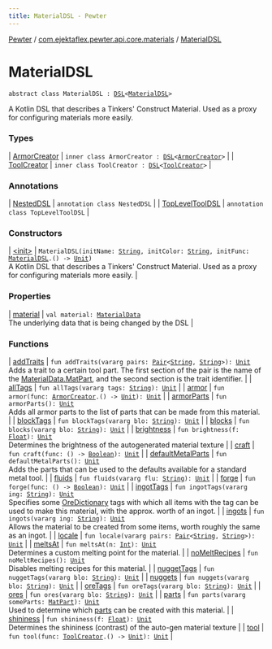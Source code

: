```yaml
---
title: MaterialDSL - Pewter
---
```


[Pewter](../../index.html) / [com.ejektaflex.pewter.api.core.materials](../index.html) / [MaterialDSL](./index.html)

# MaterialDSL

`abstract class MaterialDSL : `[`DSL`](../-d-s-l/index.html)`<`[`MaterialDSL`](./index.html)`>`

A Kotlin DSL that describes a Tinkers' Construct Material. Used as a proxy
for configuring materials more easily.

### Types

| [ArmorCreator](-armor-creator/index.html) | `inner class ArmorCreator : `[`DSL`](../-d-s-l/index.html)`<`[`ArmorCreator`](-armor-creator/index.html)`>` |
| [ToolCreator](-tool-creator/index.html) | `inner class ToolCreator : `[`DSL`](../-d-s-l/index.html)`<`[`ToolCreator`](-tool-creator/index.html)`>` |

### Annotations

| [NestedDSL](-nested-d-s-l/index.html) | `annotation class NestedDSL` |
| [TopLevelToolDSL](-top-level-tool-d-s-l/index.html) | `annotation class TopLevelToolDSL` |

### Constructors

| [&lt;init&gt;](-init-.html) | `MaterialDSL(initName: `[`String`](https://kotlinlang.org/api/latest/jvm/stdlib/kotlin/-string/index.html)`, initColor: `[`String`](https://kotlinlang.org/api/latest/jvm/stdlib/kotlin/-string/index.html)`, initFunc: `[`MaterialDSL`](./index.html)`.() -> `[`Unit`](https://kotlinlang.org/api/latest/jvm/stdlib/kotlin/-unit/index.html)`)`<br>A Kotlin DSL that describes a Tinkers' Construct Material. Used as a proxy for configuring materials more easily. |

### Properties

| [material](material.html) | `val material: `[`MaterialData`](../../com.ejektaflex.pewter.api.core.materials.stats/-material-data/index.html)<br>The underlying data that is being changed by the DSL |

### Functions

| [addTraits](add-traits.html) | `fun addTraits(vararg pairs: `[`Pair`](https://kotlinlang.org/api/latest/jvm/stdlib/kotlin/-pair/index.html)`<`[`String`](https://kotlinlang.org/api/latest/jvm/stdlib/kotlin/-string/index.html)`, `[`String`](https://kotlinlang.org/api/latest/jvm/stdlib/kotlin/-string/index.html)`>): `[`Unit`](https://kotlinlang.org/api/latest/jvm/stdlib/kotlin/-unit/index.html)<br>Adds a trait to a certain tool part. The first section of the pair is the name of the [MaterialData.MatPart](../../com.ejektaflex.pewter.api.core.materials.stats/-material-data/-mat-part/index.html), and the second section is the trait identifier. |
| [allTags](all-tags.html) | `fun allTags(vararg tags: `[`String`](https://kotlinlang.org/api/latest/jvm/stdlib/kotlin/-string/index.html)`): `[`Unit`](https://kotlinlang.org/api/latest/jvm/stdlib/kotlin/-unit/index.html) |
| [armor](armor.html) | `fun armor(func: `[`ArmorCreator`](-armor-creator/index.html)`.() -> `[`Unit`](https://kotlinlang.org/api/latest/jvm/stdlib/kotlin/-unit/index.html)`): `[`Unit`](https://kotlinlang.org/api/latest/jvm/stdlib/kotlin/-unit/index.html) |
| [armorParts](armor-parts.html) | `fun armorParts(): `[`Unit`](https://kotlinlang.org/api/latest/jvm/stdlib/kotlin/-unit/index.html)<br>Adds all armor parts to the list of parts that can be made from this material. |
| [blockTags](block-tags.html) | `fun blockTags(vararg blo: `[`String`](https://kotlinlang.org/api/latest/jvm/stdlib/kotlin/-string/index.html)`): `[`Unit`](https://kotlinlang.org/api/latest/jvm/stdlib/kotlin/-unit/index.html) |
| [blocks](blocks.html) | `fun blocks(vararg blo: `[`String`](https://kotlinlang.org/api/latest/jvm/stdlib/kotlin/-string/index.html)`): `[`Unit`](https://kotlinlang.org/api/latest/jvm/stdlib/kotlin/-unit/index.html) |
| [brightness](brightness.html) | `fun brightness(f: `[`Float`](https://kotlinlang.org/api/latest/jvm/stdlib/kotlin/-float/index.html)`): `[`Unit`](https://kotlinlang.org/api/latest/jvm/stdlib/kotlin/-unit/index.html)<br>Determines the brightness of the autogenerated material texture |
| [craft](craft.html) | `fun craft(func: () -> `[`Boolean`](https://kotlinlang.org/api/latest/jvm/stdlib/kotlin/-boolean/index.html)`): `[`Unit`](https://kotlinlang.org/api/latest/jvm/stdlib/kotlin/-unit/index.html) |
| [defaultMetalParts](default-metal-parts.html) | `fun defaultMetalParts(): `[`Unit`](https://kotlinlang.org/api/latest/jvm/stdlib/kotlin/-unit/index.html)<br>Adds the parts that can be used to the defaults available for a standard metal tool. |
| [fluids](fluids.html) | `fun fluids(vararg flu: `[`String`](https://kotlinlang.org/api/latest/jvm/stdlib/kotlin/-string/index.html)`): `[`Unit`](https://kotlinlang.org/api/latest/jvm/stdlib/kotlin/-unit/index.html) |
| [forge](forge.html) | `fun forge(func: () -> `[`Boolean`](https://kotlinlang.org/api/latest/jvm/stdlib/kotlin/-boolean/index.html)`): `[`Unit`](https://kotlinlang.org/api/latest/jvm/stdlib/kotlin/-unit/index.html) |
| [ingotTags](ingot-tags.html) | `fun ingotTags(vararg ing: `[`String`](https://kotlinlang.org/api/latest/jvm/stdlib/kotlin/-string/index.html)`): `[`Unit`](https://kotlinlang.org/api/latest/jvm/stdlib/kotlin/-unit/index.html)<br>Specifies some [OreDictionary](#) tags with which all items with the tag can be used to make this material, with the approx. worth of an ingot. |
| [ingots](ingots.html) | `fun ingots(vararg ing: `[`String`](https://kotlinlang.org/api/latest/jvm/stdlib/kotlin/-string/index.html)`): `[`Unit`](https://kotlinlang.org/api/latest/jvm/stdlib/kotlin/-unit/index.html)<br>Allows the material to be created from some items, worth roughly the same as an ingot. |
| [locale](locale.html) | `fun locale(vararg pairs: `[`Pair`](https://kotlinlang.org/api/latest/jvm/stdlib/kotlin/-pair/index.html)`<`[`String`](https://kotlinlang.org/api/latest/jvm/stdlib/kotlin/-string/index.html)`, `[`String`](https://kotlinlang.org/api/latest/jvm/stdlib/kotlin/-string/index.html)`>): `[`Unit`](https://kotlinlang.org/api/latest/jvm/stdlib/kotlin/-unit/index.html) |
| [meltsAt](melts-at.html) | `fun meltsAt(n: `[`Int`](https://kotlinlang.org/api/latest/jvm/stdlib/kotlin/-int/index.html)`): `[`Unit`](https://kotlinlang.org/api/latest/jvm/stdlib/kotlin/-unit/index.html)<br>Determines a custom melting point for the material. |
| [noMeltRecipes](no-melt-recipes.html) | `fun noMeltRecipes(): `[`Unit`](https://kotlinlang.org/api/latest/jvm/stdlib/kotlin/-unit/index.html)<br>Disables melting recipes for this material. |
| [nuggetTags](nugget-tags.html) | `fun nuggetTags(vararg blo: `[`String`](https://kotlinlang.org/api/latest/jvm/stdlib/kotlin/-string/index.html)`): `[`Unit`](https://kotlinlang.org/api/latest/jvm/stdlib/kotlin/-unit/index.html) |
| [nuggets](nuggets.html) | `fun nuggets(vararg blo: `[`String`](https://kotlinlang.org/api/latest/jvm/stdlib/kotlin/-string/index.html)`): `[`Unit`](https://kotlinlang.org/api/latest/jvm/stdlib/kotlin/-unit/index.html) |
| [oreTags](ore-tags.html) | `fun oreTags(vararg blo: `[`String`](https://kotlinlang.org/api/latest/jvm/stdlib/kotlin/-string/index.html)`): `[`Unit`](https://kotlinlang.org/api/latest/jvm/stdlib/kotlin/-unit/index.html) |
| [ores](ores.html) | `fun ores(vararg blo: `[`String`](https://kotlinlang.org/api/latest/jvm/stdlib/kotlin/-string/index.html)`): `[`Unit`](https://kotlinlang.org/api/latest/jvm/stdlib/kotlin/-unit/index.html) |
| [parts](parts.html) | `fun parts(vararg someParts: `[`MatPart`](../../com.ejektaflex.pewter.api.core.materials.stats/-material-data/-mat-part/index.html)`): `[`Unit`](https://kotlinlang.org/api/latest/jvm/stdlib/kotlin/-unit/index.html)<br>Used to determine which [parts](../../com.ejektaflex.pewter.api.core.materials.stats/-material-data/-mat-part/index.html) can be created with this material. |
| [shininess](shininess.html) | `fun shininess(f: `[`Float`](https://kotlinlang.org/api/latest/jvm/stdlib/kotlin/-float/index.html)`): `[`Unit`](https://kotlinlang.org/api/latest/jvm/stdlib/kotlin/-unit/index.html)<br>Determines the shininess (contrast) of the auto-gen material texture |
| [tool](tool.html) | `fun tool(func: `[`ToolCreator`](-tool-creator/index.html)`.() -> `[`Unit`](https://kotlinlang.org/api/latest/jvm/stdlib/kotlin/-unit/index.html)`): `[`Unit`](https://kotlinlang.org/api/latest/jvm/stdlib/kotlin/-unit/index.html) |

